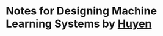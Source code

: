 # Notes for Designing Machine Learning Systems by [Huyen](https://www.amazon.com/Designing-Machine-Learning-Systems-Production-Ready/dp/1098107969)